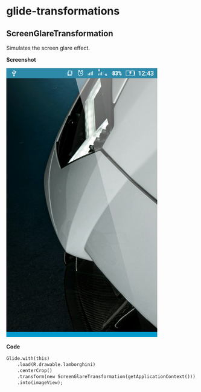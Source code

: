 # glide-transformations

## ScreenGlareTransformation
Simulates the screen glare effect.

**Screenshot**

<img src="https://github.com/julianonunes/glide-transformations/blob/master/device-2017-03-03-124217.png?raw=true" width="400" />

**Code**
```
Glide.with(this)
    .load(R.drawable.lamborghini)
    .centerCrop()
    .transform(new ScreenGlareTransformation(getApplicationContext()))
    .into(imageView);
```
<meta property='og:image' content='https://github.com/julianonunes/glide-transformations/blob/master/device-2017-03-03-124217.png?raw=true'/>
